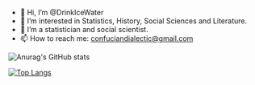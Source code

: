 - 👋 Hi, I’m @DrinkIceWater
- 👀 I’m interested in Statistics, History, Social Sciences and Literature.
- 🌱 I’m a statistician and social scientist.
- 📫 How to reach me: confuciandialectic@gmail.com

![Anurag's GitHub stats](https://github-readme-stats.vercel.app/api?username=DrinkIceWater&count_private=true&show_icons=true&theme=buefy)

[![Top Langs](https://github-readme-stats.vercel.app/api/top-langs/?username=DrinkIceWater&count_private=true&layout=compact)](https://github.com/anuraghazra/github-readme-stats)
